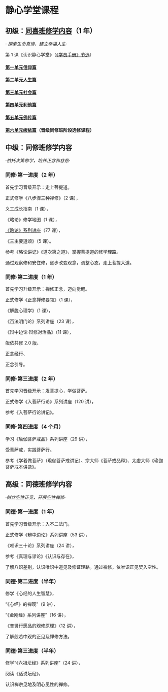 # 静心学堂课程

## 初级：[同喜班修学内容](/同喜/index)（1 年）

_· 探索生命真谛，建立幸福人生·_

第 1 课《认识静心学堂》（[《学员手册》节选](/同喜/01认识静心学堂)）

#### [第一单元信仰篇](/同喜/第1单元信仰篇/index)

#### [第二单元人生篇](/同喜/第2单元人生篇/index)

#### [第三单元社会篇](/同喜/第3单元社会篇/index)

#### [第四单元利他篇](/同喜/第4单元利他篇/index)

#### [第五单元佛传篇](/同喜/第5单元佛传篇)

#### [第六单元皈依篇](./同喜/第6单元皈依篇)（晋级同修班阶段选修课程）

## 中级：同修班修学内容

_·依托次第修学，培养正念和慈悲·_

### 同修·第一进度（2 年）

首先学习晋级开示：走上菩提道。

正式修学《八步骤三种禅修》（2 课），

义工成长指南（1 课），

《略论》修学地图（1 课），

[《略论》系列讲座](./同修/1-4菩提道次第略论/index)（77 课），

《三主要道颂》（5 课）。

参考《略论讲记》《道次第之道》，掌握菩提道的修学理路。

通过观察修和安住修，逐步改变观念，调整心态，走上菩提大道。

### 同修·第二进度（1 年）

首先学习升级开示：禅修正念，迈向觉醒。

正式修学《正念禅修要领》（1 课），

《解脱心理学》（1 课），

《百法明门论》系列讲座（23 课），

《辩中边论·辩修对治品》（11 课），

皈依共修 2.0 版、

正念经行、

正念引导。

### 同修·第三进度（2 年）

首先学习晋级开示：发菩提心，学做菩萨。

正式修学《入菩萨行论》系列讲座（120 讲），

参考《入菩萨行论讲记》。

### 同修·第四进度（4 个月）

学习《瑜伽菩萨戒品》系列讲座（29 讲），

受菩萨戒，实践菩萨行。

参考《学着做菩萨》（瑜伽菩萨戒讲记）、宗大师《菩萨戒品释》、太虚大师《瑜伽菩萨戒本讲录》。

## 高级：同德班修学内容

_·树立空性正见，开展空性禅修·_

### 同德·第一进度（1 年）

首先学习晋级开示：入不二法门。

正式修学《辩中边论》系列讲座（53 讲），

《唯识三十论》系列讲座（24 讲），

参考《真理与谬论》《认识与存在》，

了解八识差别，认识唯识中道见及修证理路。通过禅修，依唯识正见契入空性。

### 同德·第二进度（半年）

修学《心经的人生智慧》，

“《心经》的禅观”（9 讲），

“《金刚经》系列讲座”（16 讲），

《普贤行愿品的观修原理》（12 讲），

了解般若中观的正见及禅修方法。

### 同德·第三进度（半年）

修学“《六祖坛经》系列讲座”（24 讲），

阅读《话说坛经》，

认识禅宗见地及明心见性的禅修。
